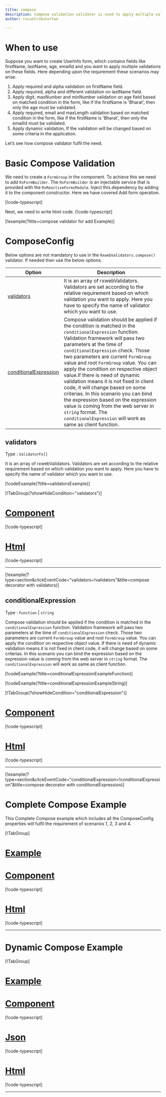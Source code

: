 ```yaml
---
title: compose
description: Compose validation validator is used to apply multiple validations on a particular field.
author: rxcontributortwo

---
```

# When to use
Suppose you want to create UserInfo form, which contains fields like firstName, lastName, age, emailId and you want to apply multiple validations on these fields. Here depending upon the requirement these scenarios may arise.
1. Apply required and alpha validation on firstName field.
2. Apply required, alpha and different validation on lastName field.
3. Apply digit, maxNumber and minNumber validation on age field based on matched condition in the form, like if the firstName is 'Bharat', then only the age must be validated.
4. Apply required, email and maxLength validation based on matched condition in the form, like if the firstName is 'Bharat', then only the emailId must be validated.
5. Apply dynamic validation, If the validation will be changed based on some criteria in the application.

Let’s see how compose validator fulfil the need.

# Basic Compose Validation
We need to create a `FormGroup` in the component. To achieve this we need to add `RxFormBuilder`. The `RxFormBuilder` is an injectable service that is provided with the `RxReactiveFormsModule`. Inject this dependency by adding it to the component constructor.
Here we have covered Add form operation.

[!code-typescript[](\assets\examples\reactive-form-validators\validators\compose\add\compose-add.component.ts?type=section)]

Next, we need to write html code.
[!code-typescript[](\assets\examples\reactive-form-validators\validators\compose\add\compose-add.component.html?type=section)]

[!example(?title=compose validator for add Example)]
<app-compose-add-validator></app-compose-add-validator>

# ComposeConfig
Below options are not mandatory to use in the `RxwebValidators.compose()` validator. If needed then use the below options.


|Option | Description |
|--- | ---- |
|[validators](#validators) | It is an array of rxwebValidators. Validators are set according to the relative requirement based on which validation you want to apply. Here you have to specify the name of validator which you want to use. |
|[conditionalExpression](#conditionalExpression) | Compose validation should be applied if the condition is matched in the `conditionalExpression` function. Validation framework will pass two parameters at the time of `conditionalExpression` check. Those two parameters are current `FormGroup` value and root `FormGroup` value. You can apply the condition on respective object value.If there is need of dynamic validation means it is not fixed in client code, it will change based on some criterias. In this scenario you can bind the expression based on the expression value is coming from the web server in `string` format. The `conditionalExpression` will work as same as client function. |

## validators
Type :  `ValidatorFn[]`

It is an array of rxwebValidators. Validators are set according to the relative requirement based on which validation you want to apply. Here you have to specify the name of validator which you want to use.

[!codeExample(?title=validatorsExample)]

[!TabGroup(?showHideCondition="validators")]
# [Component](#tab\validatorsComponent)
[!code-typescript[](\assets\examples\reactive-form-validators\validators\compose\validators\compose-validators.component.ts)]
# [Html](#tab\validatorsHtml)
[!code-typescript[](\assets\examples\reactive-form-validators\validators\compose\validators\compose-validators.component.html)]
***

[!example(?type=section&clickEventCode="validators=!validators"&title=compose decorator with validators)]
<app-compose-validators-validator></app-compose-validators-validator>

## conditionalExpression 
Type :  `Function`  |  `string` 

Compose validation should be applied if the condition is matched in the `conditionalExpression` function. Validation framework will pass two parameters at the time of `conditionalExpression` check. Those two parameters are current `FormGroup` value and root `FormGroup` value. You can apply the condition on respective object value.
If there is need of dynamic validation means it is not fixed in client code, it will change based on some criterias. In this scenario you can bind the expression based on the expression value is coming from the web server in `string` format. The `conditionalExpression` will work as same as client function.

[!codeExample(?title=conditionalExpressionExampleFunction)]

[!codeExample(?title=conditionalExpressionExampleString)]

[!TabGroup(?showHideCondition="conditionalExpression")]
# [Component](#tab\conditionalExpressionComponent)
[!code-typescript[](\assets\examples\reactive-form-validators\validators\compose\conditionalExpression\compose-conditional-expressions.component.ts)]
# [Html](#tab\conditionalExpressionHtml)
[!code-typescript[](\assets\examples\reactive-form-validators\validators\compose\conditionalExpression\compose-conditional-expressions.component.html)]
***

[!example(?type=section&clickEventCode="conditionalExpression=!conditionalExpression"&title=compose decorator with conditionalExpression)]
<app-compose-conditionalExpression-validator></app-compose-conditionalExpression-validator>

# Complete Compose Example

This Complete Compose example which includes all the ComposeConfig properties will fulfil the requirement of scenarios 1, 2, 3 and 4.

[!TabGroup]
# [Example](#tab\completeexample)
<app-compose-complete-validator></app-compose-complete-validator>
# [Component](#tab\completecomponent)
[!code-typescript[](\assets\examples\reactive-form-validators\validators\compose\complete\compose-complete.component.ts)]
# [Html](#tab\completehtml)
[!code-typescript[](\assets\examples\reactive-form-validators\validators\compose\complete\compose-complete.component.html)]
***

# Dynamic Compose Example
[!TabGroup]
# [Example](#tab\dynamicexample)
<app-compose-dynamic-validator></app-compose-dynamic-validator>
# [Component](#tab\dynamiccomponent)
[!code-typescript[](\assets\examples\reactive-form-validators\validators\compose\dynamic\compose-dynamic.component.ts)]
# [Json](#tab\dynamicjson)
[!code-typescript[](\assets\examples\reactive-form-validators\validators\compose\dynamic\dynamic.json)]
# [Html](#tab\dynamichtml)
[!code-typescript[](\assets\examples\reactive-form-validators\validators\compose\dynamic\compose-dynamic.component.html)]
***
